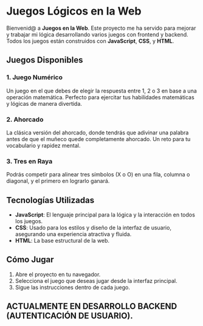 # Juegos Lógicos en la Web

Bienvenid@ a **Juegos en la Web**. Este proyecto me ha servido para mejorar y trabajar mi lógica desarrollando varios juegos con frontend y backend. Todos los juegos están construidos con **JavaScript**, **CSS**, y **HTML**.

## Juegos Disponibles

### 1. Juego Numérico
Un juego en el que debes de elegir la respuesta entre 1, 2 o 3 en base a una operación matemática. Perfecto para ejercitar tus habilidades matemáticas y lógicas de manera divertida. 

### 2. Ahorcado
La clásica versión del ahorcado, donde tendrás que adivinar una palabra antes de que el muñeco quede completamente ahorcado. Un reto para tu vocabulario y rapidez mental.

### 3. Tres en Raya 
Podrás competir para alinear tres símbolos (X o O) en una fila, columna o diagonal, y el primero en lograrlo ganará. 

## Tecnologías Utilizadas

- **JavaScript**: El lenguaje principal para la lógica y la interacción en todos los juegos.
- **CSS**: Usado para los estilos y diseño de la interfaz de usuario, asegurando una experiencia atractiva y fluida.
- **HTML**: La base estructural de la web.

## Cómo Jugar

1. Abre el proyecto en tu navegador.
2. Selecciona el juego que deseas jugar desde la interfaz principal.
3. Sigue las instrucciones dentro de cada juego. 

## ACTUALMENTE EN DESARROLLO BACKEND (AUTENTICACIÓN DE USUARIO). 

